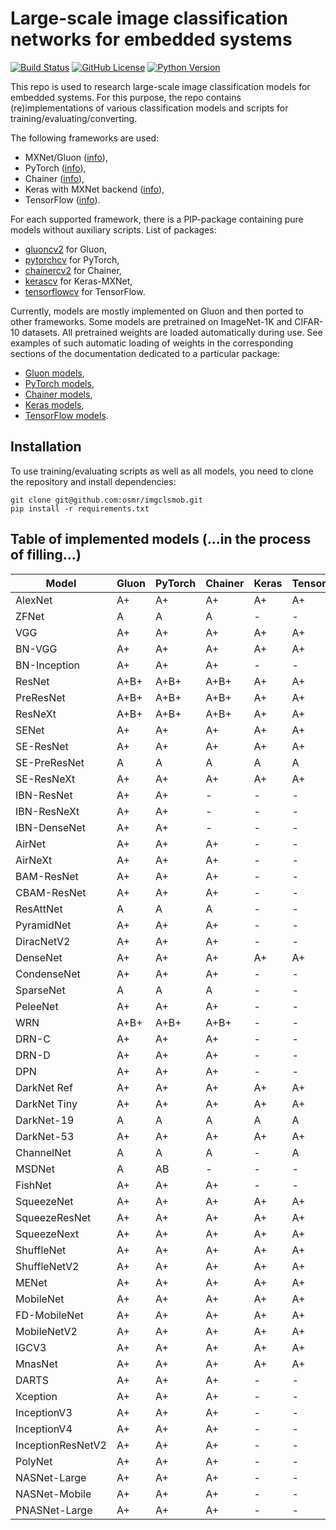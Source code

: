 # Large-scale image classification networks for embedded systems

[![Build Status](https://travis-ci.org/osmr/imgclsmob.svg?branch=master)](https://travis-ci.org/osmr/imgclsmob)
[![GitHub License](https://img.shields.io/badge/License-MIT-blue.svg)](https://opensource.org/licenses/MIT)
[![Python Version](https://img.shields.io/badge/python-2.7%2C3.6-lightgrey.svg)](https://github.com/osmr/imgclsmob)

This repo is used to research large-scale image classification models for embedded systems. For this purpose,
the repo contains (re)implementations of various classification models and scripts for training/evaluating/converting.

The following frameworks are used:
- MXNet/Gluon ([info](https://mxnet.apache.org)),
- PyTorch ([info](https://pytorch.org)),
- Chainer ([info](https://chainer.org)),
- Keras with MXNet backend ([info](https://github.com/awslabs/keras-apache-mxnet)),
- TensorFlow ([info](https://www.tensorflow.org)).

For each supported framework, there is a PIP-package containing pure models without auxiliary scripts. List of packages:
- [gluoncv2](https://pypi.org/project/gluoncv2) for Gluon,
- [pytorchcv](https://pypi.org/project/pytorchcv) for PyTorch,
- [chainercv2](https://pypi.org/project/chainercv2) for Chainer,
- [kerascv](https://pypi.org/project/kerascv) for Keras-MXNet,
- [tensorflowcv](https://pypi.org/project/tensorflowcv) for TensorFlow.

Currently, models are mostly implemented on Gluon and then ported to other frameworks. Some models are pretrained on
ImageNet-1K and CIFAR-10 datasets. All pretrained weights are loaded automatically during use. See examples of such
automatic loading of weights in the corresponding sections of the documentation dedicated to a particular package:
- [Gluon models](gluon/README.md),
- [PyTorch models](pytorch/README.md),
- [Chainer models](chainer_/README.md),
- [Keras models](keras_/README.md),
- [TensorFlow models](tensorflow_/README.md).

## Installation

To use training/evaluating scripts as well as all models, you need to clone the repository and install dependencies:
```
git clone git@github.com:osmr/imgclsmob.git
pip install -r requirements.txt
```

## Table of implemented models (...in the process of filling...)

| Model | Gluon | PyTorch | Chainer | Keras | TensorFlow | Paper | Repo | Year |
| --- | --- | --- | --- | --- | --- | --- | --- | --- |
| AlexNet | A+ | A+ | A+ | A+ | A+ | [link](https://arxiv.org/abs/1404.5997) | - | 2012 |
| ZFNet | A | A | A | - | - | [link](https://arxiv.org/abs/1311.2901) | - | 2013 |
| VGG | A+ | A+ | A+ | A+ | A+ | [link](https://arxiv.org/abs/1409.1556) | - | 2014 |
| BN-VGG | A+ | A+ | A+ | A+ | A+ | [link](https://arxiv.org/abs/1409.1556) | - | 2015 |
| BN-Inception | A+ | A+ | A+ | - | - | [link](https://arxiv.org/abs/1502.03167) | - | 2015 |
| ResNet | A+B+ | A+B+ | A+B+ | A+ | A+ | [link](https://arxiv.org/abs/1512.03385) | - | 2015 |
| PreResNet | A+B+ | A+B+ | A+B+ | A+ | A+ | [link](https://arxiv.org/abs/1603.05027) | - | 2016 |
| ResNeXt | A+B+ | A+B+ | A+B+ | A+ | A+ | [link](http://arxiv.org/abs/1611.05431) | - | 2016 |
| SENet | A+ | A+ | A+ | A+ | A+ | [link](https://arxiv.org/abs/1709.01507) | - | 2017 |
| SE-ResNet | A+ | A+ | A+ | A+ | A+ | [link](https://arxiv.org/abs/1709.01507) | - | 2017 |
| SE-PreResNet | A | A | A | A | A | [link](https://arxiv.org/abs/1709.01507) | - | 2017 |
| SE-ResNeXt | A+ | A+ | A+ | A+ | A+ | [link](https://arxiv.org/abs/1709.01507) | - | 2017 |
| IBN-ResNet | A+ | A+ | - | - | - | [link](https://arxiv.org/abs/1807.09441) | - | 2018 |
| IBN-ResNeXt | A+ | A+ | - | - | - | [link](https://arxiv.org/abs/1807.09441) | - | 2018 |
| IBN-DenseNet | A+ | A+ | - | - | - | [link](https://arxiv.org/abs/1807.09441) | - | 2018 |
| AirNet | A+ | A+ | A+ | - | - | [link](https://ieeexplore.ieee.org/document/8510896) | - | 2018 |
| AirNeXt | A+ | A+ | A+ | - | - | [link](https://ieeexplore.ieee.org/document/8510896) | - | 2018 |
| BAM-ResNet | A+ | A+ | A+ | - | - | [link](https://arxiv.org/abs/1807.06514) | - | 2018 |
| CBAM-ResNet | A+ | A+ | A+ | - | - | [link](https://arxiv.org/abs/1807.06521) | - | 2018 |
| ResAttNet | A | A | A | - | - | [link](https://arxiv.org/abs/1704.06904) | - | 2017 |
| PyramidNet | A+ | A+ | A+ | - | - | [link](https://arxiv.org/abs/1610.02915) | - | 2016 |
| DiracNetV2 | A+ | A+ | A+ | - | - | [link](https://arxiv.org/abs/1706.00388) | - | 2017 |
| DenseNet | A+ | A+ | A+ | A+ | A+ | [link](https://arxiv.org/abs/1608.06993) | - | 2016 |
| CondenseNet | A+ | A+ | A+ | - | - | [link](https://arxiv.org/abs/1711.09224) | - | 2017 |
| SparseNet | A | A | A | - | - | [link](https://arxiv.org/abs/1801.05895) | - | 2018 |
| PeleeNet | A+ | A+ | A+ | - | - | [link](https://arxiv.org/abs/1804.06882) | - | 2018 |
| WRN | A+B+ | A+B+ | A+B+ | - | - | [link](https://arxiv.org/abs/1605.07146) | - | 2016 |
| DRN-C | A+ | A+ | A+ | - | - | [link](https://arxiv.org/abs/1705.09914) | - | 2017 |
| DRN-D | A+ | A+ | A+ | - | - | [link](https://arxiv.org/abs/1705.09914) | - | 2017 |
| DPN | A+ | A+ | A+ | - | - | [link](https://arxiv.org/abs/1707.01629) | - | 2017 |
| DarkNet Ref | A+ | A+ | A+ | A+ | A+ | [link](https://github.com/pjreddie/darknet) | - | - |
| DarkNet Tiny | A+ | A+ | A+ | A+ | A+ | [link](https://github.com/pjreddie/darknet) | - | - |
| DarkNet-19 | A | A | A | A | A | [link](https://github.com/pjreddie/darknet) | - | - |
| DarkNet-53 | A+ | A+ | A+ | A+ | A+ | [link](https://arxiv.org/abs/1804.02767) | - | 2018 |
| ChannelNet | A | A | A | - | A | [link](https://arxiv.org/abs/1809.01330) | - | 2018 |
| MSDNet | A | AB | - | - | - | [link](https://arxiv.org/abs/1703.09844) | - | 2017 |
| FishNet | A+ | A+ | A+ | - | - | [link](http://papers.nips.cc/paper/7356-fishnet-a-versatile-backbone-for-image-region-and-pixel-level-prediction.pdf) | [link](https://github.com/kevin-ssy/FishNet) | 2018 |
| SqueezeNet | A+ | A+ | A+ | A+ | A+ | [link](https://arxiv.org/abs/1602.07360) | - | 2016 |
| SqueezeResNet | A+ | A+ | A+ | A+ | A+ | [link](https://arxiv.org/abs/1602.07360) | - | 2016 |
| SqueezeNext | A+ | A+ | A+ | A+ | A+ | [link](https://arxiv.org/abs/1803.10615) | - | 2018 |
| ShuffleNet | A+ | A+ | A+ | A+ | A+ | [link](https://arxiv.org/abs/1707.01083) | - | 2017 |
| ShuffleNetV2 | A+ | A+ | A+ | A+ | A+ | [link](https://arxiv.org/abs/1807.11164) | - | 2018 |
| MENet | A+ | A+ | A+ | A+ | A+ | [link](https://arxiv.org/abs/1803.09127) | - | 2018 |
| MobileNet | A+ | A+ | A+ | A+ | A+ | [link](https://arxiv.org/abs/1704.04861) | - | 2017 |
| FD-MobileNet | A+ | A+ | A+ | A+ | A+ | [link](https://arxiv.org/abs/1802.03750) | - | 2018 |
| MobileNetV2 | A+ | A+ | A+ | A+ | A+ | [link](https://arxiv.org/abs/1801.04381) | - | 2018 |
| IGCV3 | A+ | A+ | A+ | A+ | A+ | [link](https://arxiv.org/abs/1806.00178) | - | 2018 |
| MnasNet | A+ | A+ | A+ | A+ | A+ | [link](https://arxiv.org/abs/1807.11626) | - | 2018 |
| DARTS | A+ | A+ | A+ | - | - | [link](https://arxiv.org/abs/1806.09055) | - | 2018 |
| Xception | A+ | A+ | A+ | - | - | [link](https://arxiv.org/abs/1610.02357) | - | 2016 |
| InceptionV3 | A+ | A+ | A+ | - | - | [link](https://arxiv.org/abs/1512.00567) | - | 2015 |
| InceptionV4 | A+ | A+ | A+ | - | - | [link](https://arxiv.org/abs/1602.07261) | - | 2016 |
| InceptionResNetV2 | A+ | A+ | A+ | - | - | [link](https://arxiv.org/abs/1602.07261) | - | 2016 |
| PolyNet | A+ | A+ | A+ | - | - | [link](https://arxiv.org/abs/1611.05725) | - | 2016 |
| NASNet-Large | A+ | A+ | A+ | - | - | [link](https://arxiv.org/abs/1707.07012) | - | 2017 |
| NASNet-Mobile | A+ | A+ | A+ | - | - | [link](https://arxiv.org/abs/1707.07012) | - | 2017 |
| PNASNet-Large | A+ | A+ | A+ | - | - | [link](https://arxiv.org/abs/1712.00559) | - | 2017 |
